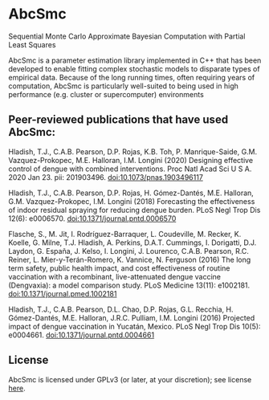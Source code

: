 # AbcSmc
Sequential Monte Carlo Approximate Bayesian Computation with Partial Least Squares

AbcSmc is a parameter estimation library implemented in C++ that has been developed to enable
fitting complex stochastic models to disparate types of empirical data.  Because of the long
running times, often requiring years of computation, AbcSmc is particularly well-suited to being
used in high performance (e.g. cluster or supercomputer) environments

## Peer-reviewed publications that have used AbcSmc:

Hladish, T.J., C.A.B. Pearson, D.P. Rojas, K.B. Toh, P. Manrique-Saide, G.M. Vazquez-Prokopec, M.E. Halloran, I.M. Longini (2020) Designing effective control of dengue with combined interventions. Proc Natl Acad Sci U S A.  2020 Jan 23. pii: 201903496. [doi:10.1073/pnas.1903496117](https://doi.org/10.1073/pnas.1903496117)

Hladish, T.J., C.A.B. Pearson, D.P. Rojas, H. Gómez-Dantés, M.E. Halloran, G.M. Vazquez-Prokopec, I.M. Longini (2018) Forecasting the effectiveness of indoor residual spraying for reducing dengue burden.  PLoS Negl Trop Dis 12(6): e0006570. [doi:10.1371/journal.pntd.0006570](https://doi.org/10.1371/journal.pntd.0006570)

Flasche, S., M. Jit, I. Rodríguez-Barraquer, L. Coudeville, M. Recker, K. Koelle, G. Milne, T.J. Hladish, A. Perkins, D.A.T. Cummings, I. Dorigatti, D.J. Laydon, G. España, J. Kelso, I. Longini, J. Lourenco, C.A.B. Pearson, R.C. Reiner, L. Mier-y-Terán-Romero, K. Vannice, N. Ferguson (2016) The long term safety, public health impact, and cost effectiveness of routine vaccination with a recombinant, live-attenuated dengue vaccine (Dengvaxia): a model comparison study. PLoS Medicine 13(11): e1002181. [doi:10.1371/journal.pmed.1002181](https://doi.org/10.1371/journal.pmed.1002181)

Hladish, T.J., C.A.B. Pearson, D.L. Chao, D.P. Rojas, G.L. Recchia, H. Gómez-Dantés, M.E. Halloran, J.R.C. Pulliam, I.M. Longini (2016) Projected impact of dengue vaccination in Yucatán, Mexico. PLoS Negl Trop Dis 10(5): e0004661. [doi:10.1371/journal.pntd.0004661](https://doi.org/10.1371/journal.pntd.0004661)

## License
AbcSmc is licensed under GPLv3 (or later, at your discretion); see license [here](LICENSE).
